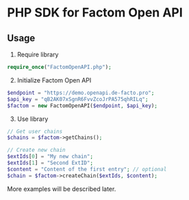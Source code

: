 # PHP SDK for Factom Open API

## Usage
1. Require library
```php
require_once("FactomOpenAPI.php");
```

2. Initialize Factom Open API
```php
$endpoint = "https://demo.openapi.de-facto.pro";
$api_key = "qB2AK07xSgnR6FvvZcoJrPA575qhRILq";
$factom = new FactomOpenAPI($endpoint, $api_key);
```

3. Use library
```php
// Get user chains
$chains = $factom->getChains();

// Create new chain
$extIds[0] = "My new chain";
$extIds[1] = "Second ExtID";
$content = "Content of the first entry"; // optional
$chain = $factom->createChain($extIds, $content);
```

More examples will be described later.
